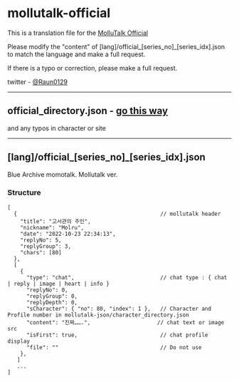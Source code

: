 # mollutalk-official

This is a translation file for the [MolluTalk Official](https://mollutalk.com/official/en/1)

Please modify the "content" of [lang]/official_[series_no]_[series_idx].json to match the language and make a full request.

If there is a typo or correction, please make a full request.

twitter - [@Raun0129](https://twitter.com/Raun0129)

----

## official_directory.json - [go this way](https://github.com/Raun0129/mollutalk-json)

and any typos in character or site

----
## [lang]/official_[series_no]_[series_idx].json

Blue Archive momotalk. Mollutalk ver.

### Structure
```
[
  {                                             // mollutalk header
    "title": "고서관의 주인",                    
    "nickname": "Molru",
    "date": "2022-10-23 22:34:13",
    "replyNo": 5,
    "replyGroup": 3,
    "chars": [80]
  },
  [
    {
      "type": "chat",                           // chat type : { chat | reply | image | heart | info }
      "replyNo": 0,                             
      "replyGroup": 0,
      "replyDepth": 0,
      "sCharacter": { "no": 80, "index": 1 },   // Character and Profile number in mollutalk-json/character_directory.json
      "content": "진짜…….",                     // chat text or image src 
      "isFirst": true,                          // chat profile display
      "file": ""                                // Do not use
    },
   ]
   ...
]
```
